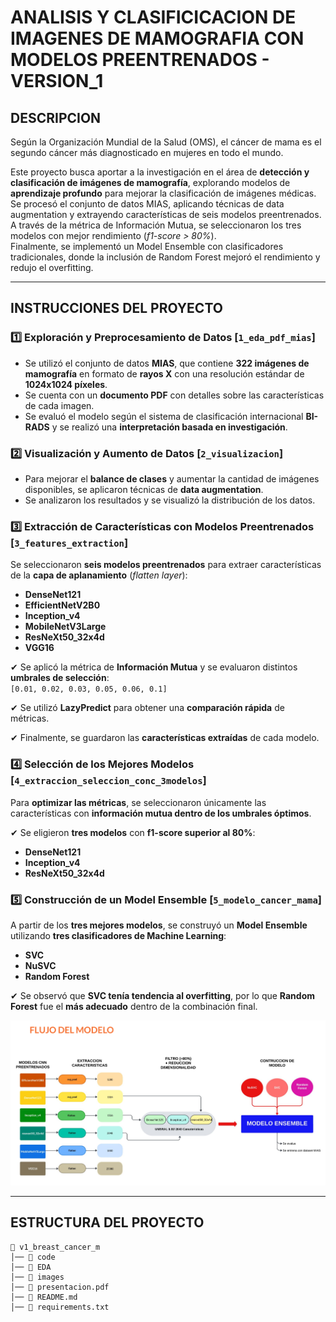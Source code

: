 # **ANALISIS Y CLASIFICICACION DE IMAGENES DE MAMOGRAFIA CON MODELOS PREENTRENADOS - VERSION_1**

## **DESCRIPCION**

Según la Organización Mundial de la Salud (OMS), el cáncer de mama es el segundo cáncer más diagnosticado en mujeres en todo el mundo.

Este proyecto busca aportar a la investigación en el área de **detección y clasificación de imágenes de mamografía**, explorando modelos de **aprendizaje profundo** para mejorar la clasificación de imágenes médicas.  
Se procesó el conjunto de datos MIAS, aplicando técnicas de data augmentation y extrayendo características de seis modelos preentrenados.  
A través de la métrica de Información Mutua, se seleccionaron los tres modelos con mejor rendimiento (*f1-score > 80%*).  
Finalmente, se implementó un Model Ensemble con clasificadores tradicionales, donde la inclusión de Random Forest mejoró el rendimiento y redujo el overfitting.  

---

## **INSTRUCCIONES DEL PROYECTO**

### 1️⃣ Exploración y Preprocesamiento de Datos [`1_eda_pdf_mias`]  
- Se utilizó el conjunto de datos **MIAS**, que contiene **322 imágenes de mamografía** en formato de **rayos X** con una resolución estándar de **1024x1024 píxeles**.  
- Se cuenta con un **documento PDF** con detalles sobre las características de cada imagen.  
- Se evaluó el modelo según el sistema de clasificación internacional **BI-RADS** y se realizó una **interpretación basada en investigación**.  

### 2️⃣ Visualización y Aumento de Datos [`2_visualizacion`]
- Para mejorar el **balance de clases** y aumentar la cantidad de imágenes disponibles, se aplicaron técnicas de **data augmentation**.  
- Se analizaron los resultados y se visualizó la distribución de los datos.  

### 3️⃣ Extracción de Características con Modelos Preentrenados [`3_features_extraction`]
Se seleccionaron **seis modelos preentrenados** para extraer características de la **capa de aplanamiento** (*flatten layer*):  
- **DenseNet121**  
- **EfficientNetV2B0**  
- **Inception_v4**  
- **MobileNetV3Large**  
- **ResNeXt50_32x4d**  
- **VGG16**  

✔ Se aplicó la métrica de **Información Mutua** y se evaluaron distintos **umbrales de selección**:  
`[0.01, 0.02, 0.03, 0.05, 0.06, 0.1]`  

✔ Se utilizó **LazyPredict** para obtener una **comparación rápida** de métricas.  

✔ Finalmente, se guardaron las **características extraídas** de cada modelo.  

### 4️⃣ Selección de los Mejores Modelos [`4_extraccion_seleccion_conc_3modelos`]  
Para **optimizar las métricas**, se seleccionaron únicamente las características con **información mutua dentro de los umbrales óptimos**.  

✔ Se eligieron **tres modelos** con **f1-score superior al 80%**:  
- **DenseNet121**  
- **Inception_v4**  
- **ResNeXt50_32x4d**  

### 5️⃣ Construcción de un Model Ensemble [`5_modelo_cancer_mama`]  
A partir de los **tres mejores modelos**, se construyó un **Model Ensemble** utilizando **tres clasificadores de Machine Learning**:  
- **SVC**  
- **NuSVC**  
- **Random Forest**  

✔ Se observó que **SVC tenía tendencia al overfitting**, por lo que **Random Forest** fue el **más adecuado** dentro de la combinación final.  

![Flujo del modelo](imagen/imagen_model_resumen.png)


---

## **ESTRUCTURA DEL PROYECTO** 

```plaintext
📂 v1_breast_cancer_m
│── 📁 code
│── 📁 EDA
│── 📁 images
│── 📄 presentacion.pdf
│── 📄 README.md
│── 📄 requirements.txt
